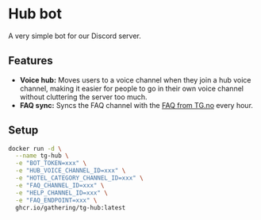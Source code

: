 # Hub bot

A very simple bot for our Discord server.

## Features

* **Voice hub:** Moves users to a voice channel when they join a hub voice channel, making it easier for people to go in their own voice channel without cluttering the server too much.
* **FAQ sync:** Syncs the FAQ channel with the [FAQ from TG.no](https://tg.no/practical) every hour.

## Setup

```bash
docker run -d \
  --name tg-hub \
  -e "BOT_TOKEN=xxx" \
  -e "HUB_VOICE_CHANNEL_ID=xxx" \
  -e "HOTEL_CATEGORY_CHANNEL_ID=xxx" \
  -e "FAQ_CHANNEL_ID=xxx" \
  -e "HELP_CHANNEL_ID=xxx" \
  -e "FAQ_ENDPOINT=xxx" \
  ghcr.io/gathering/tg-hub:latest
```
